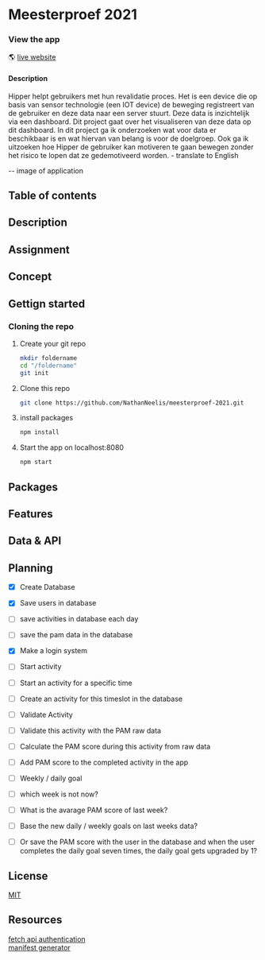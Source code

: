 # Meesterproef 2021

### View the app
:earth_americas:  [live website](https://hipper-pam.herokuapp.com/) 

#### Description
Hipper helpt gebruikers met hun revalidatie proces. Het is een device die op basis van sensor technologie (een IOT device) de beweging registreert van de gebruiker en deze data naar een server stuurt. Deze data is inzichtelijk via een dashboard. Dit project gaat over het visualiseren van deze data op dit dashboard. In dit project ga ik onderzoeken wat voor data er beschikbaar is en wat hiervan van belang is voor de doelgroep. Ook ga ik uitzoeken hoe Hipper de gebruiker kan motiveren te gaan bewegen zonder het risico te lopen dat ze gedemotiveerd worden. - translate to English  

-- image of application


## Table of contents

## Description

## Assignment

## Concept

## Gettign started

### Cloning the repo
1. Create your git repo  
    ```bash
    mkdir foldername  
    cd "/foldername"  
    git init  
    ```  

2. Clone this repo  
    ```bash
    git clone https://github.com/NathanNeelis/meesterproef-2021.git
    ```   

3. install packages  
    ```bash
    npm install
    ```  

4. Start the app on localhost:8080 
    ```bash
    npm start
    ```  

## Packages

## Features

## Data & API

## Planning

* [x] Create Database
* [x] Save users in database  
* [ ] save activities in database each day  
* [ ] save the pam data in the database  
* [x] Make a login system   
* [ ] Start activity  
* [ ] Start an activity for a specific time    
* [ ] Create an activity for this timeslot in the database  
* [ ] Validate Activity  
* [ ] Validate this activity with the PAM raw data  
* [ ] Calculate the PAM score during this activity from raw data  
* [ ] Add PAM score to the completed activity in the app  
* [ ] Weekly / daily goal  
* [ ] which week is not now?  
* [ ] What is the avarage PAM score of last week?  
* [ ] Base the new daily / weekly goals on last weeks data?  
* [ ] Or save the PAM score with the user in the database and when the user completes the daily goal seven times, the daily goal gets upgraded by 1?  


## License
[MIT](https://github.com/NathanNeelis/meesterproef-2021/blob/master/LICENSE)  


## Resources
[fetch api authentication](https://stackoverflow.com/questions/43842793/basic-authentication-with-fetch)  
[manifest generator](https://www.simicart.com/manifest-generator.html/)  